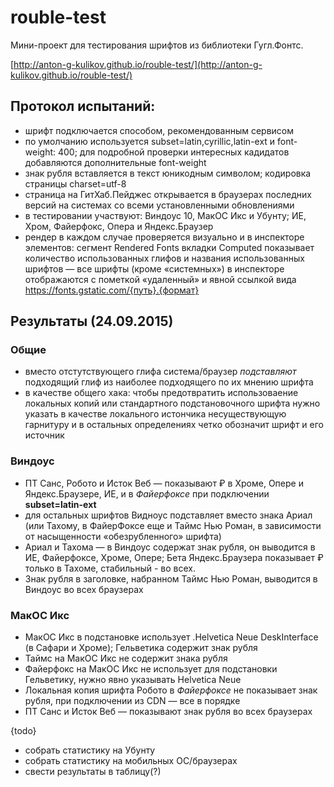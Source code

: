 # rouble-test
Мини-проект для тестирования шрифтов из библиотеки Гугл.Фонтс.

[http://anton-g-kulikov.github.io/rouble-test/](http://anton-g-kulikov.github.io/rouble-test/)

## Протокол испытаний:
- шрифт подключается способом, рекомендованным сервисом
- по умолчанию используется subset=latin,cyrillic,latin-ext и font-weight: 400; для подробной проверки интересных кадидатов добавляются дополнительные font-weight
- знак рубля вставляется в текст юникодным символом; кодировка страницы charset=utf-8
- страница на ГитХаб.Пейджес открывается в браузерах последних версий на системах со всеми установленными обновлениями
- в тестировании участвуют: Виндоус 10, МакОС Икс и Убунту; ИЕ, Хром, Файерфокс, Опера и Яндекс.Браузер
- рендер в каждом случае проверяется визуально и в инспекторе элементов: сегмент Rendered Fonts вкладки Computed показывает количество использованных глифов и названия использованных шрифтов
— все шрифты (кроме «системных») в инспекторе отображаются с пометкой «удаленный» и явной ссылкой вида https://fonts.gstatic.com/{путь}.{формат}


## Результаты (24.09.2015)
### Общие
- вместо отстутствующего глифа система/браузер _подставляют_ подходящий глиф из наиболее подходящего по их мнению шрифта
- в качестве общего хака: чтобы предотвратить использоваение локальных копий или стандартного подстановочного шрифта нужно указать в качестве локального истончика несуществующую гарнитуру и в остальных определениях четко обозначит шрифт и его источник

### Виндоус
- ПТ Санс, Робото и Исток Веб — показывают ₽ в Хроме, Опере и Яндекс.Браузере, ИЕ, и в _Файерфоксе_ при подключении __subset=latin-ext__
- для остальных шрифтов Видноус подставляет вместо знака Ариал (или Тахому, в ФайерФоксе еще и Таймс Нью Роман, в зависимости от насыщенности «обезрубленного» шрифта)
- Ариал и Тахома — в Виндоус содержат знак рубля, он выводится в ИЕ, Файерфоксе, Хроме, Опере; Бета Яндекс.Браузера показывает ₽ только в Тахоме, стабильный - во всех.
- Знак рубля в заголовке, набранном Таймс Нью Роман, выводится в Виндоус во всех браузерах

### МакОС Икс
- МакОС Икс в подстановке использует .Helvetica Neue DeskInterface (в Сафари и Хроме); Гельветика содержит знак рубля
- Таймс на МакОС Икс не содержит знака рубля
- Файерфокс на МакОС Икс не использует для подстановки Гельветику, нужно явно указывать Helvetica Neue
- Локальная копия шрифта Робото в _Файерфоксе_ не показывает знак рубля, при подключении из CDN — все в порядке 
- ПТ Санс и Исток Веб — показывают знак рубля во всех браузерах

{todo}
- собрать статистику на Убунту
- собрать статистику на мобильных ОС/браузерах
- свести результаты в таблицу(?)